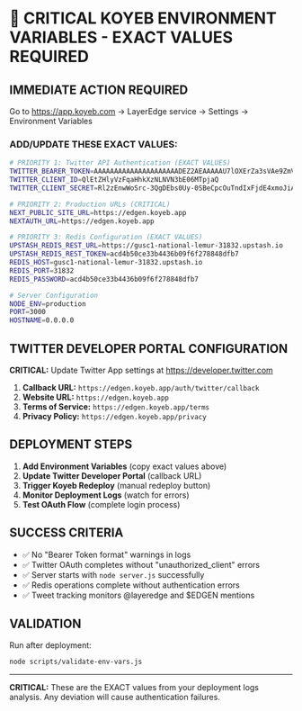 # 🚨 CRITICAL KOYEB ENVIRONMENT VARIABLES - EXACT VALUES REQUIRED

## IMMEDIATE ACTION REQUIRED

Go to https://app.koyeb.com → LayerEdge service → Settings → Environment Variables

### ADD/UPDATE THESE EXACT VALUES:

```bash
# PRIORITY 1: Twitter API Authentication (EXACT VALUES)
TWITTER_BEARER_TOKEN=AAAAAAAAAAAAAAAAAAAAADEZ2AEAAAAAU7lOXErZa3sVAe9ZmVjVbeT1bSE%3DkCgb5dbAOmBchFS9wpE4hnhCVmD18qahYF1gSXIMUDvMb5QlVX
TWITTER_CLIENT_ID=QlEtZHlyVzFqaHhkXzNLNVN3bE06MTpjaQ
TWITTER_CLIENT_SECRET=Rl2zEnwWoSrc-3QgDEbs0Uy-0SBeCpcOuTndIxFjdE4xmoJiAy

# PRIORITY 2: Production URLs (CRITICAL)
NEXT_PUBLIC_SITE_URL=https://edgen.koyeb.app
NEXTAUTH_URL=https://edgen.koyeb.app

# PRIORITY 3: Redis Configuration (EXACT VALUES)
UPSTASH_REDIS_REST_URL=https://gusc1-national-lemur-31832.upstash.io
UPSTASH_REDIS_REST_TOKEN=acd4b50ce33b4436b09f6f278848dfb7
REDIS_HOST=gusc1-national-lemur-31832.upstash.io
REDIS_PORT=31832
REDIS_PASSWORD=acd4b50ce33b4436b09f6f278848dfb7

# Server Configuration
NODE_ENV=production
PORT=3000
HOSTNAME=0.0.0.0
```

## TWITTER DEVELOPER PORTAL CONFIGURATION

**CRITICAL:** Update Twitter App settings at https://developer.twitter.com

1. **Callback URL:** `https://edgen.koyeb.app/auth/twitter/callback`
2. **Website URL:** `https://edgen.koyeb.app`
3. **Terms of Service:** `https://edgen.koyeb.app/terms`
4. **Privacy Policy:** `https://edgen.koyeb.app/privacy`

## DEPLOYMENT STEPS

1. **Add Environment Variables** (copy exact values above)
2. **Update Twitter Developer Portal** (callback URL)
3. **Trigger Koyeb Redeploy** (manual redeploy button)
4. **Monitor Deployment Logs** (watch for errors)
5. **Test OAuth Flow** (complete login process)

## SUCCESS CRITERIA

- ✅ No "Bearer Token format" warnings in logs
- ✅ Twitter OAuth completes without "unauthorized_client" errors
- ✅ Server starts with `node server.js` successfully
- ✅ Redis operations complete without authentication errors
- ✅ Tweet tracking monitors @layeredge and $EDGEN mentions

## VALIDATION

Run after deployment:
```bash
node scripts/validate-env-vars.js
```

---

**CRITICAL:** These are the EXACT values from your deployment logs analysis.
Any deviation will cause authentication failures.
